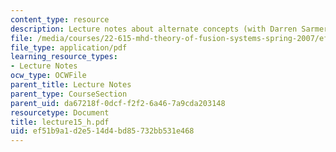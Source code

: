 ```yaml
---
content_type: resource
description: Lecture notes about alternate concepts (with Darren Sarmer).
file: /media/courses/22-615-mhd-theory-of-fusion-systems-spring-2007/ef51b9a1d2e514d4bd85732bb531e468_lecture15_h.pdf
file_type: application/pdf
learning_resource_types:
- Lecture Notes
ocw_type: OCWFile
parent_title: Lecture Notes
parent_type: CourseSection
parent_uid: da67218f-0dcf-f2f2-6a46-7a9cda203148
resourcetype: Document
title: lecture15_h.pdf
uid: ef51b9a1-d2e5-14d4-bd85-732bb531e468
---
```

